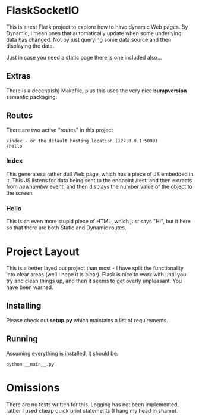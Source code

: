 # FlaskSocketIO

This is a test Flask project to explore how to have dynamic Web pages.
By Dynamic, I mean ones that automatically update when some underlying data has changed. Not by just querying some data source and then displaying the data.

Just in case you need a static page there is one included also...

## Extras

There is a decent(ish) Makefile, plus this uses the very nice **bumpversion** semantic packaging.

## Routes

There are two active "routes" in this project

	/index - or the default hosting location (127.0.0.1:5000) 
	/hello

### Index

This generatesa rather dull Web page, which has a piece of JS embedded in it.
This JS listens for data being sent to the endpoint /test, and then extracts from *newnumber* event, and then displays the number value of the object to the screen.

### Hello

This is an even more stupid piece of HTML, which just says "Hi", but it here so that there are both Static and Dynamic routes.

# Project Layout

This is a better layed out project than most - I have split the functionality into clear areas (well I hope it is clear). Flask is nice to work with until you try and clean things up, and then it seems to get overly unpleasant. You have been warned.

## Installing

Please check out **setup.py** which maintains a list of requirements.

## Running

Assuming everything is installed, it should be.

    python __main__.py 

# Omissions

There are no tests written for this. 
Logging has not been implemented, rather I used cheap quick print statements (I hang my head in shame).

